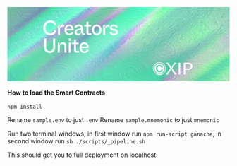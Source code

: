![Architecture Diagram](./static/readme-banner.jpg)

**How to load the Smart Contracts**

`npm install`

Rename `sample.env` to just `.env`
Rename `sample.mnemonic` to just `mnemonic`

Run two terminal windows, in first window run `npm run-script ganache`, in second window run `sh ./scripts/_pipeline.sh`

This should get you to full deployment on localhost
